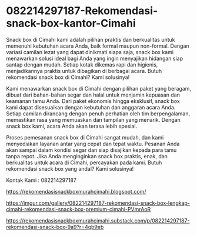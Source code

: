 # 082214297187-Rekomendasi-snack-box-kantor-Cimahi
Snack box di Cimahi kami adalah pilihan praktis dan berkualitas untuk memenuhi kebutuhan acara Anda, baik formal maupun non-formal. Dengan variasi camilan lezat yang dapat dinikmati siapa saja, snack box kami menawarkan solusi ideal bagi Anda yang ingin menyajikan hidangan siap santap dengan mudah. Setiap kotak dikemas rapi dan higienis, menjadikannya praktis untuk dibagikan di berbagai acara. Butuh rekomendasi snack box di Cimahi? Kami solusinya!

Kami menawarkan snack box di Cimahi dengan pilihan paket yang beragam, dibuat dari bahan-bahan segar dan halal untuk menjamin kepuasan dan keamanan tamu Anda. Dari paket ekonomis hingga eksklusif, snack box kami dapat disesuaikan dengan kebutuhan dan anggaran acara Anda. Setiap camilan dirancang dengan penuh perhatian oleh tim berpengalaman, memastikan rasa yang memuaskan dan tampilan yang menarik. Dengan snack box kami, acara Anda akan terasa lebih spesial.

Proses pemesanan snack box di Cimahi sangat mudah, dan kami menyediakan layanan antar yang cepat dan tepat waktu. Pesanan Anda akan sampai dalam kondisi segar dan siap disajikan kepada para tamu tanpa repot. Jika Anda menginginkan snack box praktis, enak, dan berkualitas untuk acara di Cimahi, percayakan pada kami. Butuh rekomendasi snack box yang andal? Kami solusinya!

Kontak Kami : 082214297187

https://rekomendasisnackboxmurahcimahi.blogspot.com/

https://imgur.com/gallery/082214297187-rekomendasi-snack-box-lengkap-cimahi-rekomendasi-snack-box-premium-cimahi-PVmrAoR

https://rekomendasisnackboxmurahcimahi.substack.com/p/082214297187-rekomendasi-snack-box-9a9?r=4qb9eb
